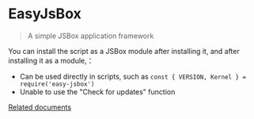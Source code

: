 # EasyJsBox

> A simple JSBox application framework

You can install the script as a JSBox module after installing it, and after installing it as a module,：

- Can be used directly in scripts, such as `const { VERSION, Kernel } = require('easy-jsbox')`
- Unable to use the "Check for updates" function

[Related documents](./docs/README.md)
